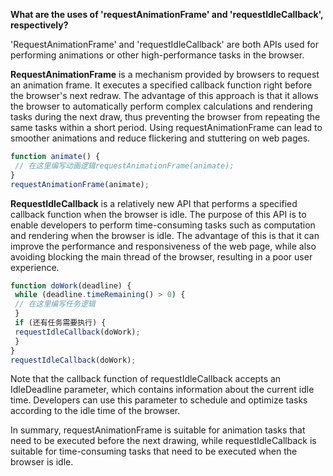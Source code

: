 **What are the uses of 'requestAnimationFrame' and 'requestIdleCallback', respectively?**

'RequestAnimationFrame' and 'requestIdleCallback' are both APIs used for performing animations or other high-performance tasks in the browser.

**RequestAnimationFrame** is a mechanism provided by browsers to request an animation frame. It executes a specified callback function right before the browser's next redraw. The advantage of this approach is that it allows the browser to automatically perform complex calculations and rendering tasks during the next draw, thus preventing the browser from repeating the same tasks within a short period. Using requestAnimationFrame can lead to smoother animations and reduce flickering and stuttering on web pages.

```JavaScript
function animate() {
 // 在这里编写动画逻辑requestAnimationFrame(animate);
}
requestAnimationFrame(animate);
```

**RequestIdleCallback** is a relatively new API that performs a specified callback function when the browser is idle. The purpose of this API is to enable developers to perform time-consuming tasks such as computation and rendering when the browser is idle. The advantage of this is that it can improve the performance and responsiveness of the web page, while also avoiding blocking the main thread of the browser, resulting in a poor user experience.

```JavaScript
function doWork(deadline) {
 while (deadline.timeRemaining() > 0) {
 // 在这里编写任务逻辑
 }
 if (还有任务需要执行) {
 requestIdleCallback(doWork);
 }
}
requestIdleCallback(doWork);
```

Note that the callback function of requestIdleCallback accepts an IdleDeadline parameter, which contains information about the current idle time. Developers can use this parameter to schedule and optimize tasks according to the idle time of the browser.

In summary, requestAnimationFrame is suitable for animation tasks that need to be executed before the next drawing, while requestIdleCallback is suitable for time-consuming tasks that need to be executed when the browser is idle.